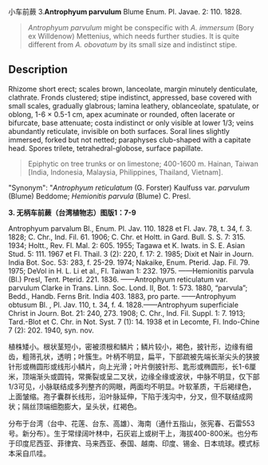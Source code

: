 小车前蕨
3.**Antrophyum parvulum** Blume Enum. Pl. Javae. 2: 110. 1828.

> *Antrophyum parvulum* might be conspecific with *A. immersum* (Bory ex Willdenow) Mettenius, which needs further studies. It is quite different from *A. obovatum* by its small size and indistinct stipe.


## Description
Rhizome short erect; scales brown, lanceolate, margin minutely denticulate, clathrate. Fronds clustered; stipe indistinct, appressed, base covered with small scales, gradually glabrous; lamina leathery, oblanceolate, spatulate, or oblong, 1-6 × 0.5-1 cm, apex acuminate or rounded, often lacerate or bifurcate, base attenuate; costa indistinct or only visible at lower 1/3; veins abundantly reticulate, invisible on both surfaces. Soral lines slightly immersed, forked but not netted; paraphyses club-shaped with a capitate head. Spores trilete, tetrahedral-globose, surface papillate.


> Epiphytic on tree trunks or on limestone; 400-1600 m. Hainan, Taiwan [India, Indonesia, Malaysia, Philippines, Thailand, Vietnam].

  "Synonym": "*Antrophyum reticulatum* (G. Forster) Kaulfuss var. *parvulum* (Blume) Beddome; *Hemionitis parvula* (Blume) C. Presl.

**3. 无柄车前蕨（台湾植物志）图版1：7-9**

Antrophyum parvalum Bl., Enum. Pl. Jav. 110. 1828 et Fl. Jav. 78, t. 34, f. 3. 1828; C. Chr., Ind. Fil. 61. 1906; C. Chr. et Holtt. in Gard. Bull. S. S. 7: 315. 1934; Holtt., Rev. Fl. Mal. 2: 605. 1955; Tagawa et K. Iwats. in S. E. Asian Stud. 5: 111. 1967 et Fl. Thail. 3 (2): 220, f. 17: 2. 1985; Dixit et Nair in Journ. India Bot. Soc. 53: 283, f. 25-29. 1974; Nakaike, Enum. Pterid. Jap. Fil. 79. 1975; DeVol in H. L. Li et al., Fl. Taiwan 1: 232. 1975. ——Hemionitis parvula (Bl.) Presl, Tent. Pterid. 221. 1836. ——Antrophyum reticulatum var. parvulum Clarke in Trans. Linn. Soc. Lond. II, Bot. 1: 573. 1880, “parvula”; Bedd., Handb. Ferns Brit. India 403. 1883, pro parte. ——Antrophyum obtusum Bl. , Pl. Jav. 110, t. 34, f. 4. 1828.——Antrophyum superficiale Christ in Journ. Bot. 21: 240, 273. 1908; C. Chr., Ind. Fil. Suppl. 1: 7. 1913; Tard.-Blot et C. Chr. in Not. Syst. 7 (1): 14. 1938 et in Lecomte, Fl. Indo-Chine 7 (2): 202. 1940, syn. nov.

植株矮小。根状茎短小，密被须根和鳞片；鳞片较小，褐色，披针形，边缘有细齿，粗筛孔状，透明；叶簇生。叶柄不明显，扁平，下部疏被先端长渐尖头的狭披针形或椭圆形或线形小鳞片，向上光滑；叶片倒披针形、匙形或椭圆形，长1-6厘米，顶端渐头或圆钝，常撕裂或呈二叉状，边缘全缘或波状，中脉不明显，仅下部1/3可见，小脉联结成多列整齐的网眼，两面均不明显。叶软革质，干后褐绿色，上面皱缩。孢子囊群长线形，沿叶脉延伸，下陷于浅沟中，分叉，但不联结成网状；隔丝顶端细胞膨大，呈头状，红褐色。

分布于台湾（台中、花莲、台东、高雄）、海南（通什五指山，张宪春、石雷553号。新分布）。生于常绿阔叶林中，石灰岩上或树干上，海拔400-800米。也分布于印度尼西亚、菲律宾、马来西亚、泰国、越南、印度、锡金、日本琉球。模式标本采自爪哇。
